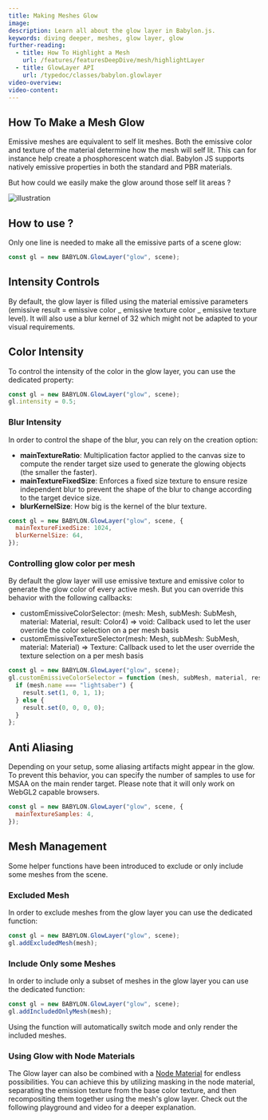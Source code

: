 ```yaml
---
title: Making Meshes Glow
image:
description: Learn all about the glow layer in Babylon.js.
keywords: diving deeper, meshes, glow layer, glow
further-reading:
  - title: How To Highlight a Mesh
    url: /features/featuresDeepDive/mesh/highlightLayer
  - title: GlowLayer API
    url: /typedoc/classes/babylon.glowlayer
video-overview:
video-content:
---
```


## How To Make a Mesh Glow

Emissive meshes are equivalent to self lit meshes. Both the emissive color and texture of the material determine how the mesh will self lit. This can for instance help create a phosphorescent watch dial. Babylon JS supports natively emissive properties in both the standard and PBR materials.

But how could we easily make the glow around those self lit areas ?

![illustration](/img/how_to/glow-layer/introduction.jpg)

## How to use ?

Only one line is needed to make all the emissive parts of a scene glow:

```javascript
const gl = new BABYLON.GlowLayer("glow", scene);
```

<Playground id="#LRFB2D#1" title="Glow Layer Example" description="Simple example of using the glow layer."/>

## Intensity Controls

By default, the glow layer is filled using the material emissive parameters (emissive result = emissive color _ emissive texture color _ emissive texture level). It will also use a blur kernel of 32 which might not be adapted to your visual requirements.

## Color Intensity

To control the intensity of the color in the glow layer, you can use the dedicated property:

```javascript
const gl = new BABYLON.GlowLayer("glow", scene);
gl.intensity = 0.5;
```

<Playground id="#LRFB2D#2" title="Glow Layer Color Intensity" description="Simple example of using the glow layer with color intensity."/>

### Blur Intensity

In order to control the shape of the blur, you can rely on the creation option:

- **mainTextureRatio**: Multiplication factor applied to the canvas size to compute the render target size used to generate the glowing objects (the smaller the faster).
- **mainTextureFixedSize**: Enforces a fixed size texture to ensure resize independent blur to prevent the shape of the blur to change according to the target device size.
- **blurKernelSize**: How big is the kernel of the blur texture.

```javascript
const gl = new BABYLON.GlowLayer("glow", scene, {
  mainTextureFixedSize: 1024,
  blurKernelSize: 64,
});
```

<Playground id="#LRFB2D#3" title="Glow Layer Blur Intensity" description="Simple example of using the glow layer with blur intensity."/>

### Controlling glow color per mesh

By default the glow layer will use emissive texture and emissive color to generate the glow color of every active mesh.
But you can override this behavior with the following callbacks:

- customEmissiveColorSelector: (mesh: Mesh, subMesh: SubMesh, material: Material, result: Color4) => void: Callback used to let the user override the color selection on a per mesh basis
- customEmissiveTextureSelector(mesh: Mesh, subMesh: SubMesh, material: Material) => Texture: Callback used to let the user override the texture selection on a per mesh basis

```javascript
const gl = new BABYLON.GlowLayer("glow", scene);
gl.customEmissiveColorSelector = function (mesh, subMesh, material, result) {
  if (mesh.name === "lightsaber") {
    result.set(1, 0, 1, 1);
  } else {
    result.set(0, 0, 0, 0);
  }
};
```

## Anti Aliasing

Depending on your setup, some aliasing artifacts might appear in the glow. To prevent this behavior, you can specify the number of samples to use for MSAA on the main render target. Please note that it will only work on WebGL2 capable browsers.

```javascript
const gl = new BABYLON.GlowLayer("glow", scene, {
  mainTextureSamples: 4,
});
```

<Playground id="#LRFB2D#4" title="Glow Layer Anti Aliasing" description="Simple example of using the glow layer with anti aliasing."/>

## Mesh Management

Some helper functions have been introduced to exclude or only include some meshes from the scene.

### Excluded Mesh

In order to exclude meshes from the glow layer you can use the dedicated function:

```javascript
const gl = new BABYLON.GlowLayer("glow", scene);
gl.addExcludedMesh(mesh);
```

<Playground id="#LRFB2D#29" title="Excluding Meshes From The Glow Layer" description="Simple example of excluding meshes from the glow layer."/>

### Include Only some Meshes

In order to include only a subset of meshes in the glow layer you can use the dedicated function:

```javascript
const gl = new BABYLON.GlowLayer("glow", scene);
gl.addIncludedOnlyMesh(mesh);
```

Using the function will automatically switch mode and only render the included meshes.

<Playground id="#LRFB2D#30" title="Including Specific Meshes In The Glow Layer" description="Simple example of including specific meshes in the glow layer."/>

### Using Glow with Node Materials

The Glow layer can also be combined with a [Node Material](/features/featuresDeepDive/materials/node_material/nodeMaterial) for endless possibilities. You can achieve this by utilizing masking in the node material, separating the emission texture from the base color texture, and then recompositing them together using the mesh's glow layer. Check out the following playground and video for a deeper explanation.

<Playground id="#7QCYPB" title="Using Glow Layer with Node Materials" description="Simple example of using a mesh's glow layer with a node material."/>

<Youtube id="5ZuM-WLqEPQ"/>

